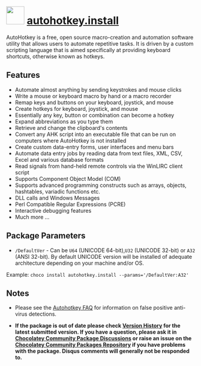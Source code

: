 # <img src="https://cdn.jsdelivr.net/gh/chocolatey-community/chocolatey-packages@edba4a5849ff756e767cba86641bea97ff5721fe/icons/autohotkey.png" width="48" height="48"/> [autohotkey.install](https://chocolatey.org/packages/autohotkey.install)

AutoHotkey is a free, open source macro-creation and automation software utility that allows users to automate repetitive tasks. It is driven by a custom scripting language that is aimed specifically at providing keyboard shortcuts, otherwise known as hotkeys.

## Features

- Automate almost anything by sending keystrokes and mouse clicks
- Write a mouse or keyboard macro by hand or a macro recorder
- Remap keys and buttons on your keyboard, joystick, and mouse
- Create hotkeys for keyboard, joystick, and mouse
- Essentially any key, button or combination can become a hotkey
- Expand abbreviations as you type them
- Retrieve and change the clipboard's contents
- Convert any AHK script into an executable file that can be run on computers where AutoHotkey is not installed
- Create custom data-entry forms, user interfaces and menu bars
- Automate data entry jobs by reading data from text files, XML, CSV, Excel and various database formats
- Read signals from hand-held remote controls via the WinLIRC client script
- Supports Component Object Model (COM)
- Supports advanced programming constructs such as arrays, objects, hashtables, variadic functions etc.
- DLL calls and Windows Messages
- Perl Compatible Regular Expressions (PCRE)
- Interactive debugging features
- Much more ...

## Package Parameters

- `/DefaultVer` - Can be `U64` (UNICODE 64-bit),`U32` (UNICODE 32-bit) or `A32` (ANSI 32-bit). By default UNICODE version will be installed of adequate architecture depending on your machine and/or OS.

Example: `choco install autohotkey.install --params='/DefaultVer:A32'`

## Notes

- Please see the [Autohotkey FAQ](https://www.autohotkey.com/docs/v2/FAQ.htm#Virus) for information on false positive anti-virus detections.

- **If the package is out of date please check [Version History](#versionhistory) for the latest submitted version. If you have a question, please ask it in [Chocolatey Community Package Discussions](https://github.com/chocolatey-community/chocolatey-packages/discussions) or raise an issue on the [Chocolatey Community Packages Repository](https://github.com/chocolatey-community/chocolatey-packages/issues) if you have problems with the package. Disqus comments will generally not be responded to.**
